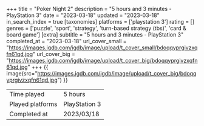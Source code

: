 +++
title = "Poker Night 2"
description = "5 hours and 3 minutes - PlayStation 3"
date = "2023-03-18"
updated = "2023-03-18"
in_search_index = true
[taxonomies]
platforms = ['playstation 3']
rating = []
genres = ['puzzle', 'sport', 'strategy', 'turn-based strategy (tbs)', 'card & board game']
[extra]
subtitle = "5 hours and 3 minutes - PlayStation 3"
completed_at = "2023-03-18"
url_cover_small = "https://images.igdb.com/igdb/image/upload/t_cover_small/bdoqqyprgivzxqfn61qd.jpg"
url_cover_big = "https://images.igdb.com/igdb/image/upload/t_cover_big/bdoqqyprgivzxqfn61qd.jpg"
+++
{{ image(src="https://images.igdb.com/igdb/image/upload/t_cover_big/bdoqqyprgivzxqfn61qd.jpg") }}

|              |            |
| ------------ | ---------- |
| Time played  | 5 hours |
| Played platforms    | PlayStation 3 |
| Completed at | 2023/03/18 |


